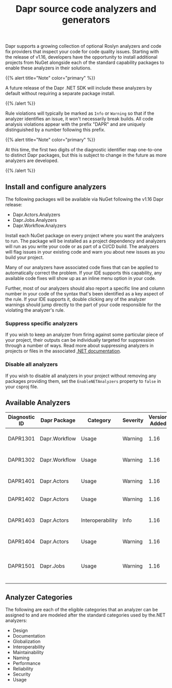 ﻿---
type: docs
title: "Dapr source code analyzers and generators"
linkTitle: "Roslyn Analyzers/Generators"
weight: 70000
description: Code analyzers and fixes for common Dapr issues
no_list: true
---

Dapr supports a growing collection of optional Roslyn analyzers and code fix providers that inspect your code for
code quality issues. Starting with the release of v1.16, developers have the opportunity to install additional projects
from NuGet alongside each of the standard capability packages to enable these analyzers in their solutions.

{{% alert title="Note" color="primary" %}}

A future release of the Dapr .NET SDK will include these analyzers by default without requiring a separate package
install.

{{% /alert %}}

Rule violations will typically be marked as `Info` or `Warning` so that if the analyzer identifies an issue, it won't
necessarily break builds. All code analysis violations appear with the prefix "DAPR" and are uniquely distinguished
by a number following this prefix. 

{{% alert title="Note" color="primary" %}}

At this time, the first two digits of the diagnostic identifier map one-to-one to distinct Dapr packages, but this 
is subject to change in the future as more analyzers are developed.

{{% /alert %}}

## Install and configure analyzers
The following packages will be available via NuGet following the v1.16 Dapr release:
- Dapr.Actors.Analyzers
- Dapr.Jobs.Analyzers
- Dapr.Workflow.Analyzers

Install each NuGet package on every project where you want the analyzers to run. The package will be installed as a
project dependency and analyzers will run as you write your code or as part of a CI/CD build. The analyzers will flag
issues in your existing code and warn you about new issues as you build your project.

Many of our analyzers have associated code fixes that can be applied to automatically correct the problem. If your IDE
supports this capability, any available code fixes will show up as an inline menu option in your code.

Further, most of our analyzers should also report a specific line and column number in your code of the syntax that's 
been identified as a key aspect of the rule. If your IDE supports it, double clicking any of the analyzer warnings 
should jump directly to the part of your code responsible for the violating the analyzer's rule.

### Suppress specific analyzers
If you wish to keep an analyzer from firing against some particular piece of your project, their outputs can be
individually targeted for suppression through a number of ways. Read more about suppressing analyzers in projects
or files in the associated [.NET documentation](https://learn.microsoft.com/en-us/dotnet/fundamentals/code-analysis/suppress-warnings#use-the-suppressmessageattribute).

### Disable all analyzers
If you wish to disable all analyzers in your project without removing any packages providing them, set
the `EnableNETAnalyzers` property to `false` in your csproj file.

## Available Analyzers

| Diagnostic ID | Dapr Package | Category         | Severity     | Version Added                                                                                                                           | Description                                                                                                                        | Code Fix Available |
| -- | -- |------------------|--------------|-----------------------------------------------------------------------------------------------------------------------------------------|------------------------------------------------------------------------------------------------------------------------------------| -- |
| DAPR1301 | Dapr.Workflow | Usage | Warning      | 1.16                                                                                                                                    | The workflow type is not registered with the dependency injection provider                                                         | Yes |
| DAPR1302 | Dapr.Workflow | Usage | Warning | 1.16                                                                                                                                    | The workflow activity type is not registered with the dependency injection provider                                                | Yes | 
| DAPR1401 | Dapr.Actors | Usage            | Warning      | 1.16                                                                                                                                    | Actor timer method invocations require the named callback method to exist on type                                                  | No                 |
| DAPR1402 | Dapr.Actors | Usage            | Warning      | 1.16                                                                                                                                    | The actor type is not registered with dependency injection                                                                         | Yes                                                                                 |
| DAPR1403 | Dapr.Actors | Interoperability | Info         | 1.16                                                                                                                                    | Set options.UseJsonSerialization to true to support interoperability with non-.NET actors                                          | Yes                                                                                 |
| DAPR1404 | Dapr.Actors | Usage            | Warning      | 1.16                                                                                                                                    | Call app.MapActorsHandlers to map endpoints for Dapr actors                                                                        | Yes                                                                                       |
| DAPR1501 | Dapr.Jobs | Usage            | Warning      | 1.16 |  Job invocations require the MapDaprScheduledJobHandler to be set and configured for each anticipated job on IEndpointRouteBuilder | No                                                                                        |

## Analyzer Categories
The following are each of the eligible categories that an analyzer can be assigned to and are modeled after the 
standard categories used by the.NET analyzers:
- Design
- Documentation
- Globalization
- Interoperability
- Maintainability
- Naming
- Performance
- Reliability
- Security
- Usage